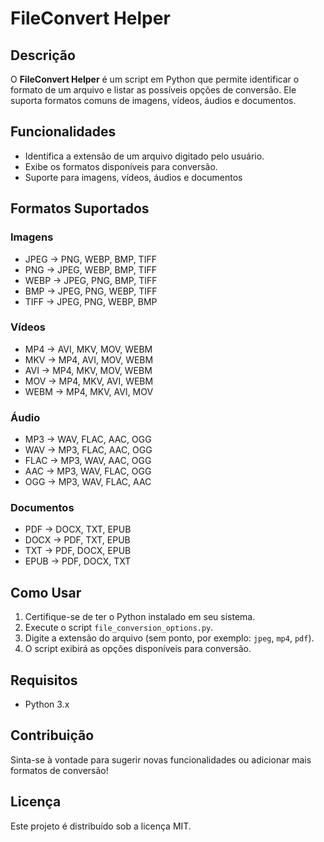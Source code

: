 # FileConvert Helper

## Descrição
O **FileConvert Helper** é um script em Python que permite identificar o formato de um arquivo e listar as possíveis opções de conversão. Ele suporta formatos comuns de imagens, vídeos, áudios e documentos.

## Funcionalidades
- Identifica a extensão de um arquivo digitado pelo usuário.
- Exibe os formatos disponíveis para conversão.
- Suporte para imagens, vídeos, áudios e documentos

## Formatos Suportados
### Imagens
- JPEG → PNG, WEBP, BMP, TIFF
- PNG → JPEG, WEBP, BMP, TIFF
- WEBP → JPEG, PNG, BMP, TIFF
- BMP → JPEG, PNG, WEBP, TIFF
- TIFF → JPEG, PNG, WEBP, BMP

### Vídeos
- MP4 → AVI, MKV, MOV, WEBM
- MKV → MP4, AVI, MOV, WEBM
- AVI → MP4, MKV, MOV, WEBM
- MOV → MP4, MKV, AVI, WEBM
- WEBM → MP4, MKV, AVI, MOV

### Áudio
- MP3 → WAV, FLAC, AAC, OGG
- WAV → MP3, FLAC, AAC, OGG
- FLAC → MP3, WAV, AAC, OGG
- AAC → MP3, WAV, FLAC, OGG
- OGG → MP3, WAV, FLAC, AAC

### Documentos
- PDF → DOCX, TXT, EPUB
- DOCX → PDF, TXT, EPUB
- TXT → PDF, DOCX, EPUB
- EPUB → PDF, DOCX, TXT

## Como Usar
1. Certifique-se de ter o Python instalado em seu sistema.
2. Execute o script `file_conversion_options.py`.
3. Digite a extensão do arquivo (sem ponto, por exemplo: `jpeg`, `mp4`, `pdf`).
4. O script exibirá as opções disponíveis para conversão.

## Requisitos
- Python 3.x

## Contribuição
Sinta-se à vontade para sugerir novas funcionalidades ou adicionar mais formatos de conversão!

## Licença
Este projeto é distribuído sob a licença MIT.


